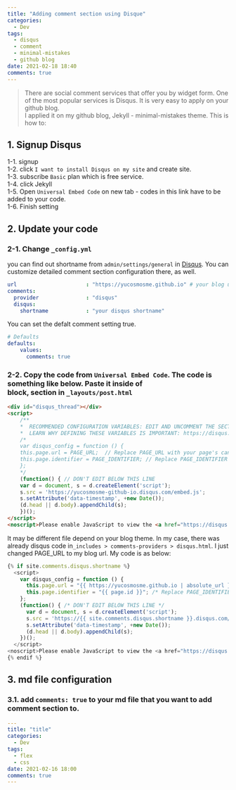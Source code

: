 ```yaml
---
title: "Adding comment section using Disque"
categories:
  - Dev
tags:
  - disqus
  - comment
  - minimal-mistakes
  - github blog
date: 2021-02-18 18:40
comments: true 
---
```


> There are social comment services that offer you by widget form. One of the most popular services is Disqus. It is very easy to apply on your github blog.  
I applied it on my github blog, Jekyll - minimal-mistakes theme. This is how to: 

## 1. Signup Disqus

1-1. signup  
1-2. click `I want to install Disqus on my site` and create site.  
1-3. subscribe `Basic` plan which is free service.  
1-4. click Jekyll  
1-5. Open `Universal Embed Code` on new tab - codes in this link have to be added to your code.  
1-6. Finish setting 

## 2. Update your code

### 2-1. Change `_config.yml`

you can find out shortname from `admin/settings/general` in [Disqus](https://disqus.com/). You can customize detailed comment section configuration there, as well.

```yml
url                      : "https://yucosmosme.github.io" # your blog url
comments:
  provider               : "disqus"
  disqus:
    shortname            : "your disqus shortname" 

```

You can set the defalt comment setting true.
```yml
# Defaults
defaults:
    values:
      comments: true
```

### 2-2. Copy the code from `Universal Embed Code`. The code is something like below. Paste it inside of <article> block, <insert your code> section in  `_layouts/post.html` 


```html
<div id="disqus_thread"></div>
<script>
    /**
    *  RECOMMENDED CONFIGURATION VARIABLES: EDIT AND UNCOMMENT THE SECTION BELOW TO INSERT DYNAMIC VALUES FROM YOUR PLATFORM OR CMS.
    *  LEARN WHY DEFINING THESE VARIABLES IS IMPORTANT: https://disqus.com/admin/universalcode/#configuration-variables    */
    /*
    var disqus_config = function () {
    this.page.url = PAGE_URL;  // Replace PAGE_URL with your page's canonical URL variable
    this.page.identifier = PAGE_IDENTIFIER; // Replace PAGE_IDENTIFIER with your page's unique identifier variable
    };
    */
    (function() { // DON'T EDIT BELOW THIS LINE
    var d = document, s = d.createElement('script');
    s.src = 'https://yucosmosme-github-io.disqus.com/embed.js';
    s.setAttribute('data-timestamp', +new Date());
    (d.head || d.body).appendChild(s);
    })();
</script>
<noscript>Please enable JavaScript to view the <a href="https://disqus.com/?ref_noscript">comments powered by Disqus.</a></noscript>
```

It may be different file depend on your blog theme. In my case, there was already disqus code in`_includes > comments-providers > disqus.html`. I just changed PAGE_URL to my blog url. My code is as below:

```js
{% if site.comments.disqus.shortname %}
  <script>
    var disqus_config = function () {
      this.page.url = "{{ https://yucosmosme.github.io | absolute_url }}";  /* Replace PAGE_URL with your page's canonical URL variable */
      this.page.identifier = "{{ page.id }}"; /* Replace PAGE_IDENTIFIER with your page's unique identifier variable */
    };
    (function() { /* DON'T EDIT BELOW THIS LINE */
      var d = document, s = d.createElement('script');
      s.src = 'https://{{ site.comments.disqus.shortname }}.disqus.com/embed.js';
      s.setAttribute('data-timestamp', +new Date());
      (d.head || d.body).appendChild(s);
    })();
  </script>
<noscript>Please enable JavaScript to view the <a href="https://disqus.com/?ref_noscript">comments powered by Disqus.</a></noscript>
{% endif %}

```


## 3. md file configuration 

### 3.1. add `comments: true` to your md file that you want to add comment section to.

```yml
---
title: "title"
categories:
  - Dev
tags:
  - flex
  - css
date: 2021-02-16 18:00
comments: true 
---
```